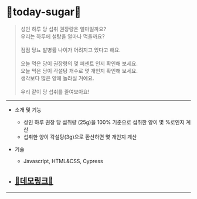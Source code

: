 # 🥞today-sugar🥞

> 성인 하루 당 섭취 권장량은 얼마일까요?<br>
> 우리는 하루에 설탕을 얼마나 먹을까요?<br><br>
> 점점 당뇨 발병률 나이가 어려지고 있다고 해요.<br><br>
> 오늘 먹은 당이 권장량의 몇 퍼센트 인지 확인해 보세요.<br>
> 오늘 먹은 당이 각설탕 개수로 몇 개인지 확인해 보세요.<br>
> 생각보다 많은 양에 놀라실 거예요.<br><br>
> 우리 같이 당 섭취를 줄여보아요!<br>
---


- 소개 및 기능

  - 성인 하루 권장 당 섭취량 (25g)을 100% 기준으로 섭취한 양이 몇 %로인지 계산
  - 섭취한 양이 각설탕(3g)으로 환산하면 몇 개인지 계산

- 기술

  - Javascript, HTML&CSS, Cypress



- ## [🧨데모링크🧨](https://truthone.github.io/today-sugar/)

---
